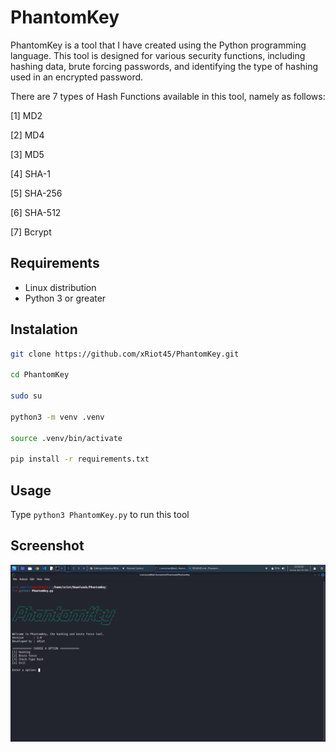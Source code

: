 # PhantomKey

PhantomKey is a tool that I have created using the Python programming language. This tool is designed for various security functions, including hashing data, brute forcing passwords, and identifying the type of hashing used in an encrypted password.


There are 7 types of Hash Functions available in this tool, namely as follows:

[1] MD2

[2] MD4

[3] MD5

[4] SHA-1

[5] SHA-256

[6] SHA-512

[7] Bcrypt


## Requirements
- Linux distribution
- Python 3 or greater

## Instalation
```bash
git clone https://github.com/xRiot45/PhantomKey.git

cd PhantomKey

sudo su

python3 -m venv .venv

source .venv/bin/activate

pip install -r requirements.txt
```

## Usage
Type ```python3 PhantomKey.py``` to run this tool

## Screenshot
<p align="center"><img src="./assets/images-1.png" /></p>